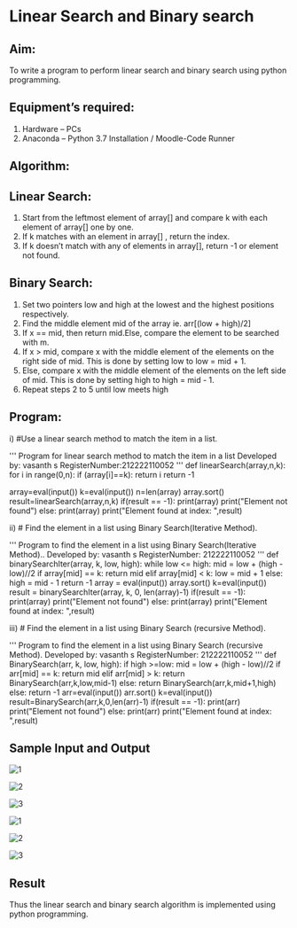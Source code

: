 # Linear Search and Binary search
## Aim:
To write a program to perform linear search and binary search using python programming.
## Equipment’s required:
1.	Hardware – PCs
2.	Anaconda – Python 3.7 Installation / Moodle-Code Runner
## Algorithm:
## Linear Search:
1.	Start from the leftmost element of array[] and compare k with each element of array[] one by one.
2.	If k matches with an element in array[] , return the index.
3.	If k doesn’t match with any of elements in array[], return -1 or element not found.
## Binary Search:
1.	Set two pointers low and high at the lowest and the highest positions respectively.
2.	Find the middle element mid of the array ie. arr[(low + high)/2]
3.	If x == mid, then return mid.Else, compare the element to be searched with m.
4.	If x > mid, compare x with the middle element of the elements on the right side of mid. This is done by setting low to low = mid + 1.
5.	Else, compare x with the middle element of the elements on the left side of mid. This is done by setting high to high = mid - 1.
6.	Repeat steps 2 to 5 until low meets high
## Program:
i) #Use a linear search method to match the item in a list.

''' 
Program for linear search method to match the item in a list
Developed by: vasanth s
RegisterNumber:212222110052
'''
def linearSearch(array,n,k):
    for i in range(0,n):
        if (array[i]==k):
            return i
    return -1
    
array=eval(input())
k=eval(input())
n=len(array)
array.sort()
result=linearSearch(array,n,k)
if(result == -1):
    print(array)
    print("Element not found")
else:
    print(array)
    print("Element found at index: ",result)



ii) # Find the element in a list using Binary Search(Iterative Method).

''' 
Program to find the element in a list using Binary Search(Iterative Method)..
Developed by: vasanth s
RegisterNumber: 212222110052
'''
def binarySearchIter(array, k, low, high):
    while low <= high:
        mid = low + (high - low)//2
        if array[mid] == k:
            return mid
        elif array[mid] < k:
            low = mid + 1
        else:
            high = mid - 1
    return -1
array = eval(input())
array.sort()
k=eval(input())
result = binarySearchIter(array, k, 0, len(array)-1)
if(result == -1):
    print(array)
    print("Element not found")
else:
    print(array)
    print("Element found at index: ",result)





iii) # Find the element in a list using Binary Search (recursive Method).

''' 
Program to find the element in a list using Binary Search (recursive Method).
Developed by: vasanth s
RegisterNumber: 212222110052
'''
def BinarySearch(arr, k, low, high):
    if high >=low:
        mid = low + (high - low)//2
        if arr[mid] == k:
            return mid
        elif arr[mid] > k:
            return BinarySearch(arr,k,low,mid-1)
        else:
            return BinarySearch(arr,k,mid+1,high)
    else:
        return -1
arr=eval(input())
arr.sort()
k=eval(input())
result=BinarySearch(arr,k,0,len(arr)-1)
if(result == -1):
    print(arr)
    print("Element not found")
else:
    print(arr)
    print("Element found at index: ",result)
## Sample Input and Output
![1](https://github.com/vasanth0908/Search-Algorithm/assets/122000018/cad817a9-8248-4755-9c08-8ab1e264dd46)

![2](https://github.com/vasanth0908/Search-Algorithm/assets/122000018/bc4ee4f2-b163-4c49-b7e1-1300d1a5883f)

![3](https://github.com/vasanth0908/Search-Algorithm/assets/122000018/41ab9ed8-fb93-4695-aae7-5e6f8e7866f4)


![1](https://github.com/vasanth0908/Search-Algorithm/assets/122000018/8725fb1f-6011-4863-9415-2baebafbd73a)

![2](https://github.com/vasanth0908/Search-Algorithm/assets/122000018/32f70cdb-d9d8-46a1-8d2c-84f65b02b936)

![3](https://github.com/vasanth0908/Search-Algorithm/assets/122000018/75a37b57-f60b-4cfc-9cd3-859a579a8ec7)








## Result
Thus the linear search and binary search algorithm is implemented using python programming.
